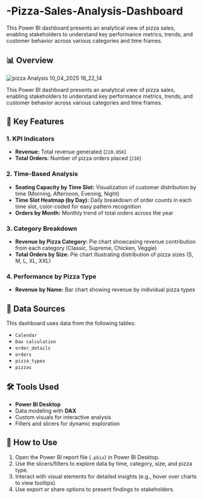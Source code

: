 # -Pizza-Sales-Analysis-Dashboard
This Power BI dashboard presents an analytical view of pizza sales, enabling stakeholders to understand key performance metrics, trends, and customer behavior across various categories and time frames.

## 📊 Overview
![pizza Analysis 10_04_2025 16_22_14](https://github.com/user-attachments/assets/99493959-f797-4f12-a427-3c3e7956b7af)

This Power BI dashboard presents an analytical view of pizza sales, enabling stakeholders to understand key performance metrics, trends, and customer behavior across various categories and time frames.

## 🧩 Key Features

### 1. **KPI Indicators**
- **Revenue:** Total revenue generated (`220.05K`)
- **Total Orders:** Number of pizza orders placed (`21K`)

### 2. **Time-Based Analysis**
- **Seating Capacity by Time Slot:** Visualization of customer distribution by time (Morning, Afternoon, Evening, Night)
- **Time Slot Heatmap (by Day):** Daily breakdown of order counts in each time slot, color-coded for easy pattern recognition
- **Orders by Month:** Monthly trend of total orders across the year

### 3. **Category Breakdown**
- **Revenue by Pizza Category:** Pie chart showcasing revenue contribution from each category (Classic, Supreme, Chicken, Veggie)
- **Total Orders by Size:** Pie chart illustrating distribution of pizza sizes (S, M, L, XL, XXL)

### 4. **Performance by Pizza Type**
- **Revenue by Name:** Bar chart showing revenue by individual pizza types

## 📁 Data Sources
This dashboard uses data from the following tables:
- `Calendar`
- `Dax calculation`
- `order_details`
- `orders`
- `pizza_types`
- `pizzas`

## 🛠️ Tools Used
- **Power BI Desktop**
- Data modeling with **DAX**
- Custom visuals for interactive analysis
- Filters and slicers for dynamic exploration

## 📌 How to Use
1. Open the Power BI report file (`.pbix`) in Power BI Desktop.
2. Use the slicers/filters to explore data by time, category, size, and pizza type.
3. Interact with visual elements for detailed insights (e.g., hover over charts to view tooltips).
4. Use export or share options to present findings to stakeholders.
